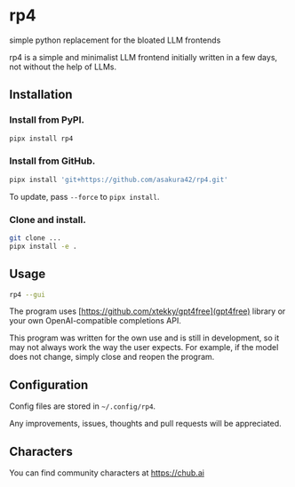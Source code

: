 # rp4

simple python replacement for the bloated LLM frontends

rp4 is a simple and minimalist LLM frontend initially written in a few days, not without the help of LLMs.

## Installation

### Install from PyPI.

```bash
pipx install rp4
```

### Install from GitHub.

```bash
pipx install 'git+https://github.com/asakura42/rp4.git'
```

To update, pass `--force` to `pipx install`.

### Clone and install.

```bash
git clone ...
pipx install -e .
```

## Usage

```bash
rp4 --gui
```

The program uses [https://github.com/xtekky/gpt4free](gpt4free) library or your own OpenAI-compatible completions API.

This program was written for the own use and is still in development,
so it may not always work the way the user expects.
For example, if the model does not change, simply close and reopen the program.

## Configuration

Config files are stored in `~/.config/rp4`.

Any improvements, issues, thoughts and pull requests will be appreciated.

## Characters

You can find community characters at https://chub.ai
